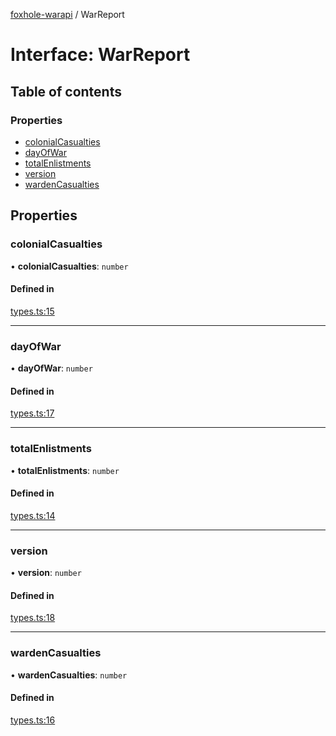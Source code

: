 [foxhole-warapi](../README.md) / WarReport

# Interface: WarReport

## Table of contents

### Properties

- [colonialCasualties](WarReport.md#colonialcasualties)
- [dayOfWar](WarReport.md#dayofwar)
- [totalEnlistments](WarReport.md#totalenlistments)
- [version](WarReport.md#version)
- [wardenCasualties](WarReport.md#wardencasualties)

## Properties

### colonialCasualties

• **colonialCasualties**: `number`

#### Defined in

[types.ts:15](https://github.com/art0rz/foxhole-warapi/blob/faccaba/src/types.ts#L15)

___

### dayOfWar

• **dayOfWar**: `number`

#### Defined in

[types.ts:17](https://github.com/art0rz/foxhole-warapi/blob/faccaba/src/types.ts#L17)

___

### totalEnlistments

• **totalEnlistments**: `number`

#### Defined in

[types.ts:14](https://github.com/art0rz/foxhole-warapi/blob/faccaba/src/types.ts#L14)

___

### version

• **version**: `number`

#### Defined in

[types.ts:18](https://github.com/art0rz/foxhole-warapi/blob/faccaba/src/types.ts#L18)

___

### wardenCasualties

• **wardenCasualties**: `number`

#### Defined in

[types.ts:16](https://github.com/art0rz/foxhole-warapi/blob/faccaba/src/types.ts#L16)
